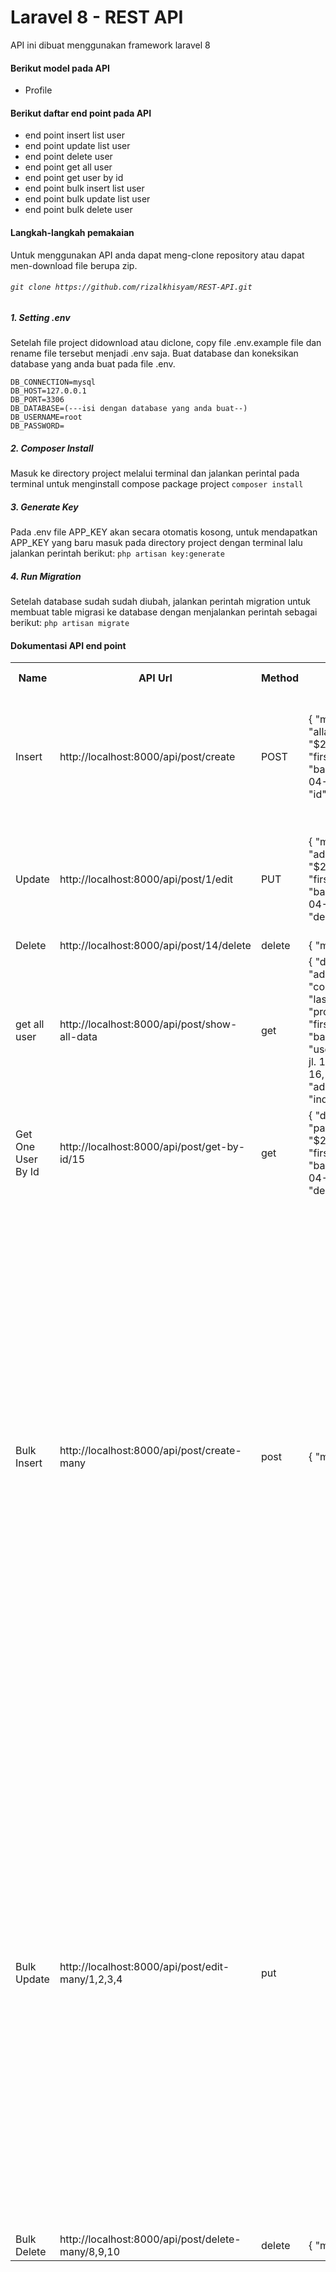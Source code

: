 <h1>Laravel 8 - REST API</h1>
<p>API ini dibuat menggunakan framework laravel 8</p>

#### Berikut model pada API

-   Profile

#### Berikut daftar end point pada API

-   end point insert list user
-   end point update list user
-   end point delete user
-   end point get all user
-   end point get user by id
-   end point bulk insert list user
-   end point bulk update list user
-   end point bulk delete user

#### Langkah-langkah pemakaian

Untuk menggunakan API anda dapat meng-clone repository atau dapat men-download file berupa zip.

###### `git clone https://github.com/rizalkhisyam/REST-API.git`

##### 1. Setting .env

Setelah file project didownload atau diclone, copy file .env.example file dan rename file tersebut menjadi .env saja. Buat database dan koneksikan database yang anda buat pada file .env.

`DB_CONNECTION=mysql`<br>
`DB_HOST=127.0.0.1`<br>
`DB_PORT=3306` <br>
`DB_DATABASE=(---isi dengan database yang anda buat--)`<br>
`DB_USERNAME=root`<br>
`DB_PASSWORD=`<br>

##### 2. Composer Install

Masuk ke directory project melalui terminal dan jalankan perintal pada terminal untuk menginstall compose package project
`composer install`

##### 3. Generate Key

Pada .env file APP_KEY akan secara otomatis kosong, untuk mendapatkan APP_KEY yang baru masuk pada directory project dengan terminal lalu jalankan perintah berikut:
`php artisan key:generate`

##### 4. Run Migration

Setelah database sudah sudah diubah, jalankan perintah migration untuk membuat table migrasi ke database dengan menjalankan perintah sebagai berikut:
`php artisan migrate`

#### Dokumentasi API end point

<table>
  <tr>
    <th>Name</th>
    <th>API Url</th>
    <th>Method</th>
    <th>Response</th>
    <th>Body Params</th>
    <th>Header Params</th>
  </tr>
  <tr>
    <td>Insert</td>
    <td>http://localhost:8000/api/post/create</td>
    <td>POST</td>
    <td>{
    "message": "User baru berhasil ditambahkan",
    "data": {
        "username": "allain2247",
        "email": "allain2337@gmail.com",
        "password": "$2y$10$DpMiWgMDJurYePn1zNehBOtc5f7dxN2NLGIhV1EVq8T2M2xhQhv7S",
        "first_name": "rizal",
        "last_name": "khisyam",
        "address": "bwi jl. 123",
        "city": "banyuwangi",
        "province": "jatim",
        "country": "indonesia",
        "updated_at": "2021-04-17T16:48:28.000000Z",
        "created_at": "2021-04-17T16:48:28.000000Z",
        "id": 16
         }
         }</td>
        <td>{
         "username" : "allain2247",
         "email" : "allain2337@gmail.com",
         "password": "poertu",
         "first_name": "rizal",
         "last_name": "khisyam",
         "address": "bwi jl. 123",
         "city": "banyuwangi",
         "province": "jatim",
         "country": "indonesia"
          }</td>
        <td>application/json</td>
  </tr>
 <tr>
  <td>Update</td>
  <td>http://localhost:8000/api/post/1/edit</td>
  <td>PUT</td>
  <td>{
    "message": "Data berhasil di update",
    "data_baru": {
        "id": 7,
        "username": "adminbaru1",
        "email": "adminbaru@gmail.com",
        "password": "$2y$10$XBljXDYBY1sG.1XcPe8AM.blciiV0k0cKUAeD3HVDXultxSJeSHQW",
        "first_name": "rizal",
        "last_name": "admin",
        "address": "bwi jl. 123",
        "city": "banyuwangi",
        "province": "jatim",
        "country": "indonesia",
        "created_at": "2021-04-17T07:26:57.000000Z",
        "updated_at": "2021-04-17T16:54:28.000000Z",
        "deleted_at": null
    }
}</td>
  <td>{
    "username" : "adminbaru1",
    "email" : "adminbaru@gmail.com",
    "first_name": "rizal",
    "last_name": "admin",
    "address": "bwi jl. 123",
    "city": "banyuwangi",
    "province": "jatim",
    "country": "indonesia"
}</td>
  <td>application/json</td>
 </tr>
 <tr>
  <td>Delete</td>
  <td>http://localhost:8000/api/post/14/delete</td>
  <td>delete</td>
  <td>{
    "message": "Data berhasil di hapus"
}</td>
  <td> - </td>
  <td> - </td>
 </tr>
 <tr>
  <td>get all user</td>
  <td>http://localhost:8000/api/post/show-all-data</td>
  <td>get</td>
  <td>{
    "data": [
        {
            "id": 7,
            "username": "adminbaru1",
            "first_name": "rizal",
            "last_name": "admin",
            "address": "bwi jl. 123",
            "city": "banyuwangi",
            "province": "jatim",
            "country": "indonesia"
        },
        {
            "id": 12,
            "username": "childe2",
            "first_name": "ajax",
            "last_name": "khisyam",
            "address": "bwi jl. 123",
            "city": "banyuwangi",
            "province": "jatim",
            "country": "indonesia"
        },
        {
            "id": 13,
            "username": "diluc2",
            "first_name": "ajax",
            "last_name": "diluc",
            "address": "bwi jl. 123",
            "city": "banyuwangi",
            "province": "jatim",
            "country": "indonesia"
        },
        {
            "id": 15,
            "username": "eren2",
            "first_name": "eren",
            "last_name": "yeager",
            "address": "bwi jl. 123",
            "city": "banyuwangi",
            "province": "jatim",
            "country": "indonesia"
        },
        {
            "id": 16,
            "username": "allain2247",
            "first_name": "rizal",
            "last_name": "khisyam",
            "address": "bwi jl. 123",
            "city": "banyuwangi",
            "province": "jatim",
            "country": "indonesia"
        }
    ]
}</td>
  <td> - </td>
  <td> - </td>
 </tr>
 <tr>
  <td>Get One User By Id</td>
  <td>http://localhost:8000/api/post/get-by-id/15</td>
  <td>get</td>
  <td>{
    "data": {
        "id": 15,
        "username": "eren2",
        "email": "eren2@gmail.com",
        "password": "$2y$10$GCzvNkbxZhXpdeE9JtrPvePfVokDMuP8lNAlkJWMy8X4cOEu8sLfy",
        "first_name": "eren",
        "last_name": "yeager",
        "address": "bwi jl. 123",
        "city": "banyuwangi",
        "province": "jatim",
        "country": "indonesia",
        "created_at": "2021-04-17T07:34:36.000000Z",
        "updated_at": "2021-04-17T07:34:36.000000Z",
        "deleted_at": null
    }
}</td>
  <td> - </td>
  <td> - </td>
 </tr>
 <tr>
  <td>Bulk Insert</td>
  <td>http://localhost:8000/api/post/create-many</td>
  <td>post</td>
  <td>{
    "message": "Semua data berhasil dimasukkan ke database"
}</td>
  <td>{
    "list_users": [
        {
            "username" : "allbedooo",
            "email" : "childe2sad@gmail.com",
            "password": "poertu",
            "first_name": "ajax",
            "last_name": "khisyam",
            "address": "bwi jl. 123",
            "city": "banyuwangi",
            "province": "jatim",
            "country": "indonesia"
        },
        {
            "username" : "eulaa",
            "email" : "diluc2sadsa@gmail.com",
            "password": "poertu",
            "first_name": "ajax",
            "last_name": "diluc",
            "address": "bwi jl. 123",
            "city": "banyuwangi",
            "province": "jatim",
            "country": "indonesia"
        },
        {
            "username" : "xiao",
            "email" : "jean2xa@gmail.com",
            "password": "jean",
            "first_name": "jean",
            "last_name": "khisyam",
            "address": "bwi jl. 123",
            "city": "banyuwangi",
            "province": "jatim",
            "country": "indonesia"
        },
        {
            "username" : "sucrose",
            "email" : "eren2sadsa@gmail.com",
            "password": "poertu",
            "first_name": "eren",
            "last_name": "yeager",
            "address": "bwi jl. 123",
            "city": "banyuwangi",
            "province": "jatim",
            "country": "indonesia"
        }
    ]
}</td>
  <td>application/json</td>
 </tr>
 <tr>
  <td>Bulk Update</td>
  <td>http://localhost:8000/api/post/edit-many/1,2,3,4</td>
  <td>put</td>
  <td></td>
  <td>{
    "list_users": [
        {
            "username" : "childe22",
            "email" : "childe2@gmail.com",
            "password": "poertu",
            "first_name": "ajax",
            "last_name": "khisyam",
            "address": "bwi jl. 123",
            "city": "banyuwangi",
            "province": "jatim",
            "country": "indonesia"
        },
        {
            "username" : "diluc222",
            "email" : "diluc2@gmail.com",
            "password": "poertu",
            "first_name": "ajax",
            "last_name": "diluc",
            "address": "bwi jl. 123",
            "city": "banyuwangi",
            "province": "jatim",
            "country": "indonesia"
        },
        {
            "username" : "jean222",
            "email" : "jean2@gmail.com",
            "password": "jean",
            "first_name": "jean",
            "last_name": "khisyam",
            "address": "bwi jl. 123",
            "city": "banyuwangi",
            "province": "jatim",
            "country": "indonesia"
        },
        {
            "username" : "eren222",
            "email" : "eren2@gmail.com",
            "password": "poertu",
            "first_name": "eren",
            "last_name": "yeager",
            "address": "bwi jl. 123",
            "city": "banyuwangi",
            "province": "jatim",
            "country": "indonesia"
        }
    ]
}</td>
  <td>application/json</td>
 </tr>
 <tr>
  <td>Bulk Delete</td>
  <td>http://localhost:8000/api/post/delete-many/8,9,10</td>
  <td>delete</td>
  <td>{
    "message": "Data yang dipilih berhasil di hapus"
}</td>
  <td></td>
  <td></td>
 </tr>
</table>
